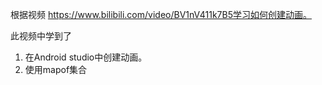 根据视频 https://www.bilibili.com/video/BV1nV411k7B5学习如何创建动画。

此视频中学到了
1. 在Android studio中创建动画。
2. 使用mapof集合
